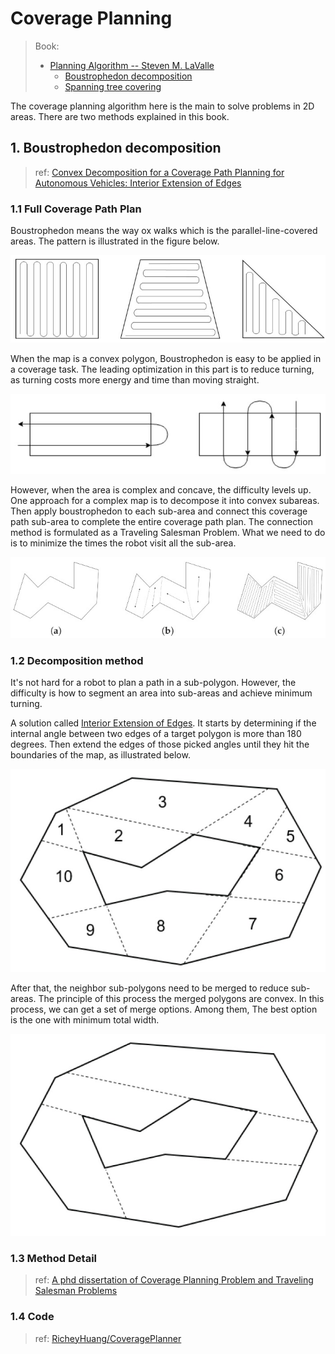 # Coverage Planning 

> Book: 
> - [Planning Algorithm -- Steven M. LaValle](http://lavalle.pl/planning/)
>   - [Boustrophedon decomposition](http://lavalle.pl/planning/node352.html)
>   - [Spanning tree covering](http://lavalle.pl/planning/node353.html)

The coverage planning algorithm here is the main to solve problems in 2D areas. There are two methods explained in this book.

## 1. Boustrophedon decomposition 

> ref: [Convex Decomposition for a Coverage Path Planning for Autonomous Vehicles: Interior Extension of Edges](https://www.ncbi.nlm.nih.gov/pmc/articles/PMC6806237/)
### 1.1 Full Coverage Path Plan

Boustrophedon means the way ox walks which is the parallel-line-covered areas. The pattern is illustrated in the figure below. 

![ ](./pics/sensors-19-04165-g001.jpg)

When the map is a convex polygon, Boustrophedon is easy to be applied in a coverage task. The leading optimization in this part is to reduce turning, as turning costs more energy and time than moving straight. 

![ ](./pics/sensors-19-04165-g002.jpg)

However, when the area is complex and concave, the difficulty levels up. One approach for a complex map is to decompose it into convex subareas. Then apply boustrophedon to each sub-area and connect this coverage path sub-area to complete the entire coverage path plan. The connection method is formulated as a Traveling Salesman Problem. What we need to do is to minimize the times the robot visit all the sub-area.

![ ](./pics/sensors-19-04165-g004.jpg)

### 1.2 Decomposition method 

It's not hard for a robot to plan a path in a sub-polygon. However, the difficulty is how to segment an area into sub-areas and achieve minimum turning. 

A solution called [Interior Extension of Edges](https://www.ncbi.nlm.nih.gov/pmc/articles/PMC6806237/). It starts by determining if the internal angle between two edges of a target polygon is more than 180 degrees. Then extend the edges of those picked angles until they hit the boundaries of the map, as illustrated below.

![ ](pics/sensors-19-04165-g008.jpg)

After that, the neighbor sub-polygons need to be merged to reduce sub-areas. The principle of this process the merged polygons are convex. In this process, we can get a set of merge options. Among them, The best option is the one with minimum total width.   

![ ](pics/sensors-19-04165-g009.jpg)

### 1.3 Method Detail

> ref: [A phd dissertation of Coverage Planning Problem and Traveling Salesman Problems](https://etd.auburn.edu/bitstream/handle/10415/4599/Optimization%20Approaches%20for%20a%20Dubins%20Vehicle%20in%20Coverage%20Planning%20Problem%20and%20Traveling%20Salesman%20Problems.pdf?sequence=2)

### 1.4 Code

> ref: [RicheyHuang/CoveragePlanner](https://github.com/RicheyHuang/CoveragePlanner)